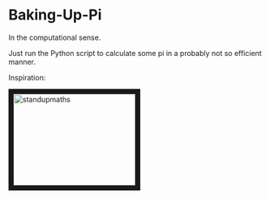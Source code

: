 # Baking-Up-Pi
In the computational sense.

Just run the Python script to calculate some pi in a probably not so efficient manner.

Inspiration:

<a href="http://www.youtube.com/watch?feature=player_embedded&v=8pj8_zjelDo" target="_blank"><img src="http://img.youtube.com/vi/8pj8_zjelDo/0.jpg" alt="standupmaths" width="240" height="180" border="10" /></a>
